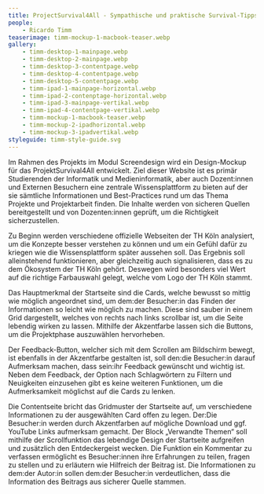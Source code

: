 ```yaml
---
title: ProjectSurvival4All - Sympathische und praktische Survival-Tipps für die Projektarbeit im Studium und darüber hinaus
people:
    - Ricardo Timm
teaserimage: timm-mockup-1-macbook-teaser.webp
gallery:
    - timm-desktop-1-mainpage.webp
    - timm-desktop-2-mainpage.webp
    - timm-desktop-3-contentpage.webp
    - timm-desktop-4-contentpage.webp
    - timm-desktop-5-contentpage.webp
    - timm-ipad-1-mainpage-horizontal.webp
    - timm-ipad-2-contenptage-horizontal.webp
    - timm-ipad-3-mainpage-vertikal.webp
    - timm-ipad-4-contentpage-vertikal.webp
    - timm-mockup-1-macbook-teaser.webp
    - timm-mockup-2-ipadhorizontal.webp
    - timm-mockup-3-ipadvertikal.webp
styleguide: timm-style-guide.svg
---
```


Im Rahmen des Projekts im Modul Screendesign wird ein Design-Mockup für das ProjektSurvival4All entwickelt. Ziel dieser Website ist es primär Studierenden der Informatik und Medieninformatik, aber auch Dozent:innen und Externen Besuchern eine zentrale Wissensplattform zu bieten auf der sie sämtliche Informationen und Best-Practices rund um das Thema Projekte und Projektarbeit finden. Die Inhalte werden von sicheren Quellen bereitgestellt und von Dozenten:innen geprüft, um die Richtigkeit sicherzustellen.

Zu Beginn werden verschiedene offizielle Webseiten der TH Köln analysiert, um die Konzepte besser verstehen zu können und um ein Gefühl dafür zu kriegen wie die Wissensplattform später aussehen soll. Das Ergebnis soll alleinstehend funktionieren, aber gleichzeitig auch signalisieren, dass es zu dem Ökosystem der TH Köln gehört. Deswegen wird besonders viel Wert auf die richtige Farbauswahl gelegt, welche vom Logo der TH Köln stammt.

Das Hauptmerkmal der Startseite sind die Cards, welche bewusst so mittig wie möglich angeordnet sind, um dem:der Besucher:in das Finden der Informationen so leicht wie möglich zu machen. Diese sind sauber in einem Grid dargestellt, welches von rechts nach links scrollbar ist, um die Seite lebendig wirken zu lassen. Mithilfe der Akzentfarbe lassen sich die Buttons, um die Projektphase auszuwählen hervorheben. 

Der Feedback-Button, welcher sich mit dem Scrollen am Bildschirm bewegt, ist ebenfalls in der Akzentfarbe gestalten ist, soll den:die Besucher:in darauf Aufmerksam machen, dass sein:ihr Feedback gewünscht und wichtig ist. Neben dem Feedback, der Option nach Schlagwörtern zu Filtern und Neuigkeiten einzusehen gibt es keine weiteren Funktionen, um die Aufmerksamkeit möglichst auf die Cards zu lenken.

Die Contentseite bricht das Gridmuster der Startseite auf, um verschiedene Informationen zu der ausgewählten Card offen zu legen. Der:Die Besucher:in werden durch Akzentfarben auf mögliche Download und ggf. YouTube Links aufmerksam gemacht. Der Block „Verwandte Themen“ soll mithilfe der Scrollfunktion das lebendige Design der Startseite aufgreifen und zusätzlich den Entdeckergeist wecken. Die Funktion ein Kommentar zu verfassen ermöglicht es Besucher:innen ihre Erfahrungen zu teilen, fragen zu stellen und zu erläutern wie Hilfreich der Beitrag ist. Die Informationen zu dem:der Autor:in sollen dem:der Besucher:in verdeutlichen, dass die Information des Beitrags aus sicherer Quelle stammen.
